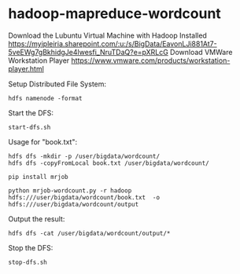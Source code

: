 # hadoop-mapreduce-wordcount

Download the Lubuntu Virtual Machine with Hadoop Installed
https://myipleiria.sharepoint.com/:u:/s/BigData/EavonLJi881At7-5veEWg7gBkhidgJe4lwesfi_NruTDaQ?e=pXRLcG
Download VMWare Workstation Player
https://www.vmware.com/products/workstation-player.html

Setup Distributed File System:
```
hdfs namenode -format
```

Start the DFS:
```
start-dfs.sh
```

Usage for "book.txt":

```
hdfs dfs -mkdir -p /user/bigdata/wordcount/
hdfs dfs -copyFromLocal book.txt /user/bigdata/wordcount/

pip install mrjob

python mrjob-wordcount.py -r hadoop hdfs:///user/bigdata/wordcount/book.txt  -o hdfs:///user/bigdata/wordcount/output

```
Output the result:
```
hdfs dfs -cat /user/bigdata/wordcount/output/*
```

Stop the DFS:
```
stop-dfs.sh
```
